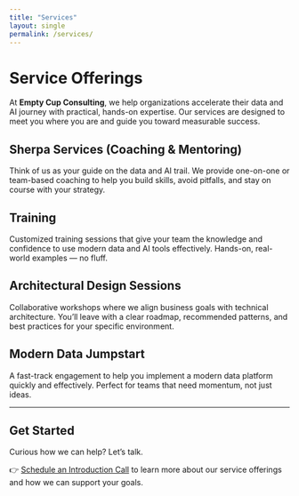 ```yaml
---
title: "Services"
layout: single
permalink: /services/
---
```


# Service Offerings  

At **Empty Cup Consulting**, we help organizations accelerate their data and AI journey with practical, hands-on expertise. Our services are designed to meet you where you are and guide you toward measurable success.  

## Sherpa Services (Coaching & Mentoring)  
Think of us as your guide on the data and AI trail. We provide one-on-one or team-based coaching to help you build skills, avoid pitfalls, and stay on course with your strategy.  

## Training  
Customized training sessions that give your team the knowledge and confidence to use modern data and AI tools effectively. Hands-on, real-world examples — no fluff.  

## Architectural Design Sessions  
Collaborative workshops where we align business goals with technical architecture. You’ll leave with a clear roadmap, recommended patterns, and best practices for your specific environment.  

## Modern Data Jumpstart  
A fast-track engagement to help you implement a modern data platform quickly and effectively. Perfect for teams that need momentum, not just ideas.  

---

## Get Started  
Curious how we can help? Let’s talk.  

👉 [Schedule an Introduction Call](#) to learn more about our service offerings and how we can support your goals.  
